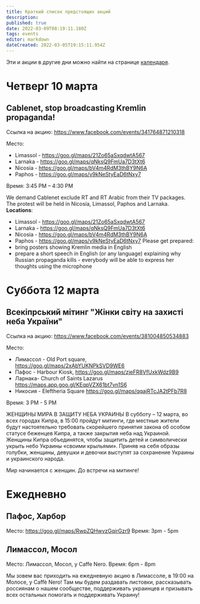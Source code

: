 ```yaml
---
title: Краткий список предстоящих акций
description: 
published: true
date: 2022-03-09T08:19:11.180Z
tags: events
editor: markdown
dateCreated: 2022-03-05T19:15:11.954Z
---
```


Эти и акции в другие дни можно найти на странице [календаря](/events/calendar).

# Четверг 10 марта

## Cablenet, stop broadcasting Kremlin propaganda!

Ссылка на акцию: https://www.facebook.com/events/341764871210318

Место: 
- Limassol - https://goo.gl/maps/21Zo65aSxqdwtA567
- Larnaka - https://goo.gl/maps/qNksQ9FmUa7D3tXt6
- Nicosia - https://goo.gl/maps/bV4m4RdM3thBY9N6A
- Paphos - https://goo.gl/maps/v9kNeStyEaD6tNxy7

Время: 3:45 PM – 4:30 PM

We demand Cablenet exclude RT and RT Arabic from their TV packages.
The protest will be held in Nicosia, Limassol, Paphos and Larnaka. **Locations**:
- Limassol - https://goo.gl/maps/21Zo65aSxqdwtA567
- Larnaka - https://goo.gl/maps/qNksQ9FmUa7D3tXt6
- Nicosia - https://goo.gl/maps/bV4m4RdM3thBY9N6A
- Paphos - https://goo.gl/maps/v9kNeStyEaD6tNxy7
Please get prepared:
- bring posters showing Kremlin media in English
- prepare a short speech in English (or any language) explaining why Russian propaganda kills - everybody will be able to express her thoughts using the microphone

# Суббота 12 марта

## Всекіпрський мітинг "Жінки світу на захисті неба України"

Ссылка на акцию: https://www.facebook.com/events/381004850534883

Место:
- Лимассол - Old Port square, https://goo.gl/maps/2xAbYUKNPkSVD9WE6
- Пафос - Harbour Kiosk, https://goo.gl/maps/zjeFR8VfUxkWdz9B9
- Ларнака- Church of Saints Lazarus https://maps.app.goo.gl/KEqpVZX61bt7vn1S6
- Никосия - Eleftheria Square https://goo.gl/maps/qqajRTcJA2tPFb7R8

Время: 3 PM - 5 PM

ЖЕНЩИНЫ МИРА В ЗАЩИТУ НЕБА УКРАИНЫ
В субботу – 12 марта, во всех городах Кипра, в 15:00 пройдут митинги, где местные жители будут настоятельно требовать скорейшего принятия закона об особом статусе беженцев Кипра, а также закрытия неба над Украиной.
Женщины Кипра объединятся, чтобы защитить детей и символически укрыть небо Украины «своими крыльями». Приняв на себя образы голубки, женщины, девушки и девочки выступят за сохранение Украины и украинского народа.


Мир начинается с женщин.
До встречи на митинге!

# Ежедневно
## Пафос, Харбор
Место: https://goo.gl/maps/RwpZQHwvzGqirGzr9
Время: 3pm - 5pm

## Лимассол, Мосол
Место: Лимассол, Мосол, у Caffe Nero.
Время: 6pm - 8pm

Мы зовем вас приходить на ежедневную акцию в Лимассоле, в 19:00 на Молосе, у Caffè Nero! Там мы будем раздавать листовки, рассказывать россиянам о нашем сообществе, поддерживать украинцев и призывать всех остальных помогать и поддерживать Украину!

